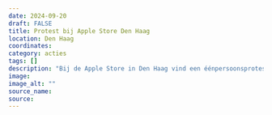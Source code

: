 ```yaml
---
date: 2024-09-20
draft: FALSE
title: Protest bij Apple Store Den Haag
location: Den Haag
coordinates: 
category: acties
tags: []
description: "Bij de Apple Store in Den Haag vind een éénpersoonsprotest plaats tegen Apple's betrokkenheid bij de genocides in Congo en Palestina."
image: 
image_alt: ""
source_name: 
source: 
---
```

